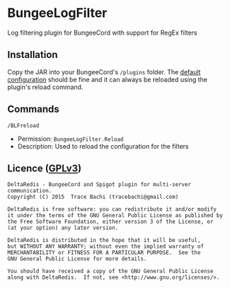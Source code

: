 # BungeeLogFilter
Log filtering plugin for BungeeCord with support for RegEx filters

## Installation
Copy the JAR into your BungeeCord's `/plugins` folder. The [default configuration](https://github.com/GeeItsZee/BungeeLogFilter/blob/master/src/main/resources/config.yml)
should be fine and it can always be reloaded using the plugin's reload command.

## Commands
`/BLFreload`
- Permission: `BungeeLogFilter.Reload`
- Description: Used to reload the configuration for the filters

## Licence ([GPLv3](http://www.gnu.org/licenses/gpl-3.0.en.html))
```
DeltaRedis - BungeeCord and Spigot plugin for multi-server communication.
Copyright (C) 2015  Trace Bachi (tracebachi@gmail.com)

DeltaRedis is free software: you can redistribute it and/or modify
it under the terms of the GNU General Public License as published by
the Free Software Foundation, either version 3 of the License, or
(at your option) any later version.

DeltaRedis is distributed in the hope that it will be useful,
but WITHOUT ANY WARRANTY; without even the implied warranty of
MERCHANTABILITY or FITNESS FOR A PARTICULAR PURPOSE.  See the
GNU General Public License for more details.

You should have received a copy of the GNU General Public License
along with DeltaRedis.  If not, see <http://www.gnu.org/licenses/>.
```
